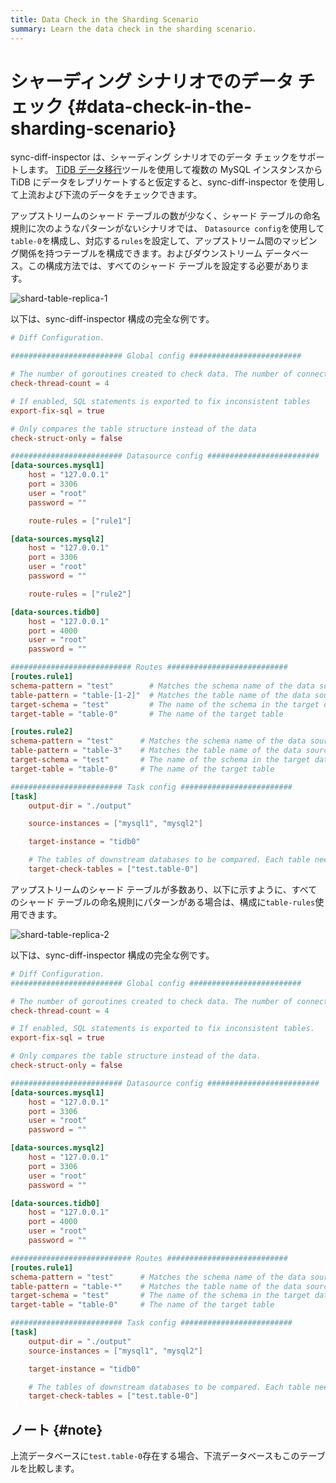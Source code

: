 ```yaml
---
title: Data Check in the Sharding Scenario
summary: Learn the data check in the sharding scenario.
---
```


# シャーディング シナリオでのデータ チェック {#data-check-in-the-sharding-scenario}

sync-diff-inspector は、シャーディング シナリオでのデータ チェックをサポートします。 [TiDB データ移行](/dm/dm-overview.md)ツールを使用して複数の MySQL インスタンスから TiDB にデータをレプリケートすると仮定すると、sync-diff-inspector を使用して上流および下流のデータをチェックできます。

アップストリームのシャード テーブルの数が少なく、シャード テーブルの命名規則に次のようなパターンがないシナリオでは、 `Datasource config`を使用して`table-0`を構成し、対応する`rules`を設定して、アップストリーム間のマッピング関係を持つテーブルを構成できます。およびダウンストリーム データベース。この構成方法では、すべてのシャード テーブルを設定する必要があります。

![shard-table-replica-1](https://docs-download.pingcap.com/media/images/docs/shard-table-replica-1.png)

以下は、sync-diff-inspector 構成の完全な例です。

```toml
# Diff Configuration.

######################### Global config #########################

# The number of goroutines created to check data. The number of connections between upstream and downstream databases are slightly greater than this value
check-thread-count = 4

# If enabled, SQL statements is exported to fix inconsistent tables
export-fix-sql = true

# Only compares the table structure instead of the data
check-struct-only = false

######################### Datasource config #########################
[data-sources.mysql1]
    host = "127.0.0.1"
    port = 3306
    user = "root"
    password = ""

    route-rules = ["rule1"]

[data-sources.mysql2]
    host = "127.0.0.1"
    port = 3306
    user = "root"
    password = ""

    route-rules = ["rule2"]

[data-sources.tidb0]
    host = "127.0.0.1"
    port = 4000
    user = "root"
    password = ""

########################### Routes ###########################
[routes.rule1]
schema-pattern = "test"        # Matches the schema name of the data source. Supports the wildcards "*" and "?"
table-pattern = "table-[1-2]"  # Matches the table name of the data source. Supports the wildcards "*" and "?"
target-schema = "test"         # The name of the schema in the target database
target-table = "table-0"       # The name of the target table

[routes.rule2]
schema-pattern = "test"      # Matches the schema name of the data source. Supports the wildcards "*" and "?"
table-pattern = "table-3"    # Matches the table name of the data source. Supports the wildcards "*" and "?"
target-schema = "test"       # The name of the schema in the target database
target-table = "table-0"     # The name of the target table

######################### Task config #########################
[task]
    output-dir = "./output"

    source-instances = ["mysql1", "mysql2"]

    target-instance = "tidb0"

    # The tables of downstream databases to be compared. Each table needs to contain the schema name and the table name, separated by '.'
    target-check-tables = ["test.table-0"]
```

アップストリームのシャード テーブルが多数あり、以下に示すように、すべてのシャード テーブルの命名規則にパターンがある場合は、構成に`table-rules`使用できます。

![shard-table-replica-2](https://docs-download.pingcap.com/media/images/docs/shard-table-replica-2.png)

以下は、sync-diff-inspector 構成の完全な例です。

```toml
# Diff Configuration.
######################### Global config #########################

# The number of goroutines created to check data. The number of connections between upstream and downstream databases are slightly greater than this value.
check-thread-count = 4

# If enabled, SQL statements is exported to fix inconsistent tables.
export-fix-sql = true

# Only compares the table structure instead of the data.
check-struct-only = false

######################### Datasource config #########################
[data-sources.mysql1]
    host = "127.0.0.1"
    port = 3306
    user = "root"
    password = ""

[data-sources.mysql2]
    host = "127.0.0.1"
    port = 3306
    user = "root"
    password = ""

[data-sources.tidb0]
    host = "127.0.0.1"
    port = 4000
    user = "root"
    password = ""

########################### Routes ###########################
[routes.rule1]
schema-pattern = "test"      # Matches the schema name of the data source. Supports the wildcards "*" and "?"
table-pattern = "table-*"    # Matches the table name of the data source. Supports the wildcards "*" and "?"
target-schema = "test"       # The name of the schema in the target database
target-table = "table-0"     # The name of the target table

######################### Task config #########################
[task]
    output-dir = "./output"
    source-instances = ["mysql1", "mysql2"]

    target-instance = "tidb0"

    # The tables of downstream databases to be compared. Each table needs to contain the schema name and the table name, separated by '.'
    target-check-tables = ["test.table-0"]
```

## ノート {#note}

上流データベースに`test.table-0`存在する場合、下流データベースもこのテーブルを比較します。
